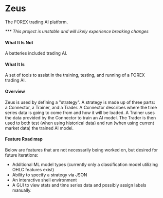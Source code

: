 # Zeus
The FOREX trading AI platform.

*\*\*\* This project is unstable and will likely experience breaking changes*

#### What It Is Not
A batteries included trading AI.

#### What It Is
A set of tools to assist in the training, testing, and running of a FOREX trading AI.

#### Overview
Zeus is used by defining a "strategy". A strategy is made up of three parts: 
a Connector, a Trainer, and a Trader. A Connector describes where the time series data
is going to come from and how it will be loaded. A Trainer uses the data provided by the
Connector to train an AI model. The Trader is then used to both test (when using 
historical data) and run (when using current market data) the trained AI model.

#### Feature Road map
Below are features that are not necessarily being worked on, but desired for future
iterations:
* Additional ML model types (currently only a classification model utilizing OHLC 
features exist)
* Ability to specify a strategy via JSON
* An interactive shell environment
* A GUI to view stats and time series data and possibly assign labels manually.